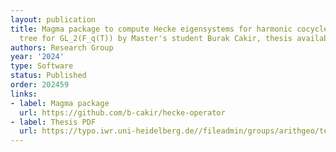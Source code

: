 ```yaml
---
layout: publication
title: Magma package to compute Hecke eigensystems for harmonic cocycles on the Bruhat-Tits
  tree for GL_2(F_q(T)) by Master's student Burak Cakir, thesis available here.
authors: Research Group
year: '2024'
type: Software
status: Published
order: 202459
links:
- label: Magma package
  url: https://github.com/b-cakir/hecke-operator
- label: Thesis PDF
  url: https://typo.iwr.uni-heidelberg.de//fileadmin/groups/arithgeo/templates/data/Thesis_Cakir.pdf
---
```


